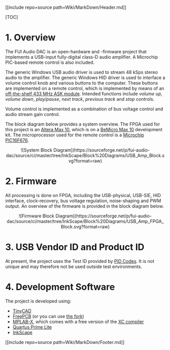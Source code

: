 [[include repo=source path=Wiki/MarkDown/Header.md]]

[TOC]

# 1. Overview

The FUI Audio DAC is an open-hardware and -firmware project that implements a USB-input fully-digital class-D audio amplifier.  A Microchip PIC-based remote control is also included.

The generic Windows USB&nbsp;audio driver is used to stream 48&nbsp;kSps&nbsp;stereo audio to the amplifier.  The generic Windows&nbsp;HID driver is used to interface a volume control knob and various buttons to the computer.  These buttons are implemented on a remote control, which is implemented by means of an [off-the-shelf 433&nbsp;MHz ASK module](http://www.communica.co.za/Catalog/Details/P1929638763).  Intended functions include *volume up*, *volume down*, *play/pause*, *next track*, *previous track* and *stop* controls.

Volume control is implemented as a combination of bus voltage control and audio stream gain control.

The block diagram below provides a system overview.  The FPGA used for this project is an [Altera Max 10](https://www.altera.com/products/fpga/max-series/max-10/overview.html), which is on a [BeMicro Max 10](https://www.arrow.com/en/products/bemicromax10/arrow-development-tools) development kit.  The microprocessor used for the remote control is a [Microchip PIC16F676](http://www.microchip.com/wwwproducts/en/PIC16F676).

<center markdown>![System Block Diagram](https://sourceforge.net/p/fui-audio-dac/source/ci/master/tree/InkScape/Block%20Diagrams/USB_Amp_Block.svg?format=raw)</center>

# 2. Firmware

All processing is done on FPGA, including the USB-physical, USB-SIE, HID interface, clock-recovery, bus voltage regulation, noise-shaping and PWM output.  An overview of the firmware is provided in the block diagram below.

<center markdown>![Firmware Block Diagram](https://sourceforge.net/p/fui-audio-dac/source/ci/master/tree/InkScape/Block%20Diagrams/USB_Amp_FPGA_Block.svg?format=raw)</center>

# 3. USB Vendor ID and Product ID

At present, the project uses the Test ID provided by [PID Codes](http://pid.codes/1209/0001).  It is not unique and may therefore not be used outside test environments.

# 4. Development Software

The project is developed using:

- [TinyCAD](https://sourceforge.net/projects/tinycad/)
- [FreePCB](http://freepcb.com/) (or you can use [the fork](https://bitbucket.org/mplough/freepcb/wiki/Home))
- [MPLAB-X](http://www.microchip.com/mplab/mplab-x-ide), which comes with a free version of the [XC&nbsp;compiler](http://www.microchip.com/mplab/compilers)
- [Quartus Prime Lite](https://www.altera.com/products/design-software/fpga-design/quartus-prime/overview.html)
- [InkScape](https://inkscape.org/)

[[include repo=source path=Wiki/MarkDown/Footer.md]]

